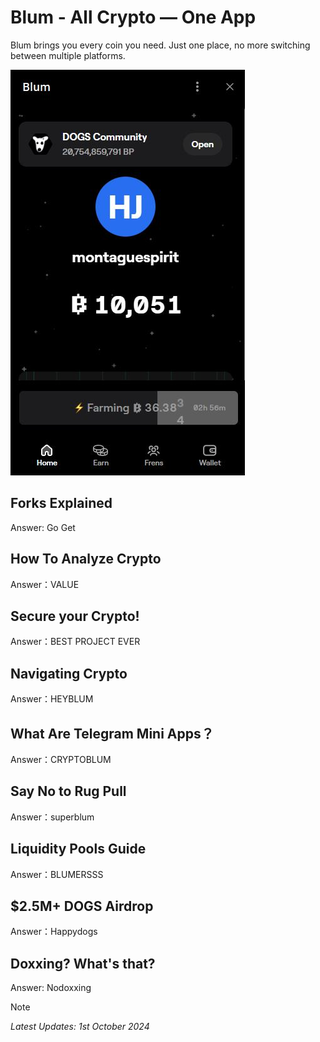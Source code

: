 # Blum - All Crypto — One App
Blum brings you every coin you need. Just one place, no more switching between multiple platforms.

<img src="https://github.com/jonhan8352/Blum/blob/main/images/blum.JPG">

## Forks Explained
Answer: Go Get

## How To Analyze Crypto
Answer：VALUE

## Secure your Crypto!
Answer：BEST PROJECT EVER

## Navigating Crypto
Answer：HEYBLUM

## What Are Telegram Mini Apps？
Answer：CRYPTOBLUM

## Say No to Rug Pull
Answer：superblum

## Liquidity Pools Guide
Answer：BLUMERSSS

## $2.5M+ DOGS Airdrop
Answer：Happydogs

## Doxxing? What's that?
Answer: Nodoxxing

> [!NOTE]
> *Latest Updates: 1st October 2024*
